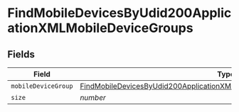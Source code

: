 # FindMobileDevicesByUdid200ApplicationXMLMobileDeviceGroups


## Fields

| Field                                                                                                                                                                                 | Type                                                                                                                                                                                  | Required                                                                                                                                                                              | Description                                                                                                                                                                           | Example                                                                                                                                                                               |
| ------------------------------------------------------------------------------------------------------------------------------------------------------------------------------------- | ------------------------------------------------------------------------------------------------------------------------------------------------------------------------------------- | ------------------------------------------------------------------------------------------------------------------------------------------------------------------------------------- | ------------------------------------------------------------------------------------------------------------------------------------------------------------------------------------- | ------------------------------------------------------------------------------------------------------------------------------------------------------------------------------------- |
| `mobileDeviceGroup`                                                                                                                                                                   | [FindMobileDevicesByUdid200ApplicationXMLMobileDeviceGroupsMobileDeviceGroup](../../models/operations/findmobiledevicesbyudid200applicationxmlmobiledevicegroupsmobiledevicegroup.md) | :heavy_minus_sign:                                                                                                                                                                    | N/A                                                                                                                                                                                   |                                                                                                                                                                                       |
| `size`                                                                                                                                                                                | *number*                                                                                                                                                                              | :heavy_minus_sign:                                                                                                                                                                    | N/A                                                                                                                                                                                   | 1                                                                                                                                                                                     |
